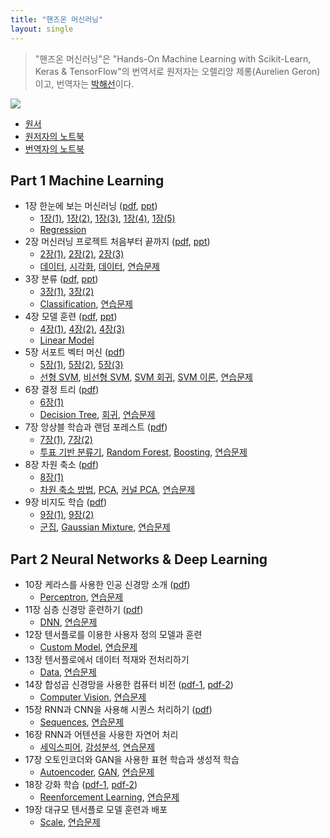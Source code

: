 ```yaml
---
title: "핸즈온 머신러닝"
layout: single
---
```


> "핸즈온 머신러닝"은 "Hands-On Machine Learning with Scikit-Learn, Keras & TensorFlow"의 번역서로 원저자는 오렐리앙 제롱(Aurelien Geron)이고, 번역자는 [박해선](https://tensorflow.blog/)이다. 

![](https://drive.google.com/file/d/1suboWGZPXbUEfWX93vrt4KTI9xomvTH2/view?usp=sharing) 

* [원서](https://drive.google.com/file/d/1t1FUPSM0WXFxGpsno9K1TCnE7jIx0cim/view?usp=sharing)
* [원저자의 노트북](https://github.com/ageron/handson-ml2)
* [번역자의 노트북](https://github.com/rickiepark/handson-ml2)

## Part 1 Machine Learning
* 1장 한눈에 보는 머신러닝 ([pdf][p1-1], [ppt][p1-2])
  * [1장(1)][y1-1], [1장(2)][y1-2], [1장(3)][y1-3], [1장(4)][y1-4], [1장(5)][y1-5]
  * [Regression][1-1]
* 2장 머신러닝 프로젝트 처음부터 끝까지 ([pdf][p2-1], [ppt][p2-2])
  * [2장(1)][y2-1], [2장(2)][y2-2], [2장(3)][y2-3]
  * [데이터][2-1], [시각화][2-2], [데이터][2-3], [연습문제][2-4] 
* 3장 분류 ([pdf][p3-1], [ppt][p3-2])
  * [3장(1)][y3-1], [3장(2)][y3-2]
  * [Classification][3-1], [연습문제][3-4] 
* 4장 모델 훈련 ([pdf][p4-1], [ppt][p4-2])
  * [4장(1)][y4-1], [4장(2)][y4-2], [4장(3)][y4-3]
  * [Linear Model][4-1]
* 5장 서포트 벡터 머신 ([pdf][p5-1])
  * [5장(1)][y5-1], [5장(2)][y5-2], [5장(3)][y5-3]
  * [선형 SVM][5-1], [비선형 SVM][5-2], [SVM 회귀][5-3], [SVM 이론][5-4], [연습문제][5-5]
* 6장 결정 트리 ([pdf][p6-1])
  * [6장(1)][y6-1]
  * [Decision Tree][6-1], [회귀][6-2], [연습문제][6-3]
* 7장 앙상블 학습과 랜덤 포레스트 ([pdf][p7-1])
  * [7장(1)][y7-1], [7장(2)][y7-2]
  * [투표 기반 분류기][7-1], [Random Forest][7-2], [Boosting][7-3], [연습문제][6-3]
* 8장 차원 축소 ([pdf][p8-1])
  * [8장(1)][y8-1]
  * [차원 축소 방법][8-1], [PCA][8-2], [커널 PCA][8-3], [연습문제][8-4]
* 9장 비지도 학습 ([pdf][p9-1])
  * [9장(1)][y9-1], [9장(2)][y9-2] 
  * [군집][9-1], [Gaussian Mixture][9-3], [연습문제][9-4] 

## Part 2 Neural Networks & Deep Learning
* 10장 케라스를 사용한 인공 신경망 소개 ([pdf][p10-1])
  * [Perceptron][10-1], [연습문제][10-4] 
* 11장 심층 신경망 훈련하기 ([pdf][p11-1])
  * [DNN][11-1], [연습문제][11-4] 
* 12장 텐서플로를 이용한 사용자 정의 모델과 훈련
  * [Custom Model][12-1], [연습문제][12-4] 
* 13장 텐서플로에서 데이터 적재와 전처리하기 
  * [Data][13-1], [연습문제][13-4]
* 14장 합성곱 신경망을 사용한 컴퓨터 비전 ([pdf-1][p14-1], [pdf-2][p14-2])
  * [Computer Vision][14-1], [연습문제][14-4]
* 15장 RNN과 CNN을 사용해 시퀀스 처리하기 ([pdf][p15-1]) 
  * [Sequences][15-1], [연습문제][15-4]
* 16장 RNN과 어텐션을 사용한 자연어 처리 
  * [세익스피어][16-1], [감성분석][16-2], [연습문제][16-4]
* 17장 오토인코더와 GAN을 사용한 표현 학습과 생성적 학습 
  * [Autoencoder][17-1], [GAN][17-2], [연습문제][17-4]
* 18장 강화 학습 ([pdf-1][p18-1], [pdf-2][p18-2])
  * [Reenforcement Learning][18-1], [연습문제][18-4]
* 19장 대규모 텐서플로 모델 훈련과 배포 
  * [Scale][19-1], [연습문제][19-4]

[p1-1]: https://drive.google.com/file/d/1goE_ewBtuGXK-0oxSCet1qBkFMDWA3Xj/view?usp=sharing
[p1-2]: https://docs.google.com/presentation/d/1si8gQkxdO09cqL4SekxMyyg7G8rQY-Zb/edit?usp=sharing&ouid=117736955546291049079&rtpof=true&sd=true
[y1-1]: https://www.youtube.com/watch?v=kpuRasV_Q9k&list=PLJN246lAkhQjX3LOdLVnfdFaCbGouEBeb&index=1
[y1-2]: https://www.youtube.com/watch?v=iJoD1Dn_5PM&list=PLJN246lAkhQjX3LOdLVnfdFaCbGouEBeb&index=2
[y1-3]: https://www.youtube.com/watch?v=AASRZU7IVXU&list=PLJN246lAkhQjX3LOdLVnfdFaCbGouEBeb&index=3
[y1-4]: https://www.youtube.com/watch?v=_XrWLZawHho&list=PLJN246lAkhQjX3LOdLVnfdFaCbGouEBeb&index=4
[y1-5]: https://www.youtube.com/watch?v=3ZnhqDog_vE&list=PLJN246lAkhQjX3LOdLVnfdFaCbGouEBeb&index=5
[1-1]: https://colab.research.google.com/drive/1umkaIZ9cZkfFPBhHgQpcfz0GWL-6MLsN
[p2-1]: https://drive.google.com/file/d/1gqX_6w19o7zPJ4phoZqQgbTYdy92gRSi/view?usp=sharing
[p2-2]: https://docs.google.com/presentation/d/1sjvkMDjgJt4U3wvMsUO_EGYkmBZ3ipLu/edit?usp=sharing&ouid=117736955546291049079&rtpof=true&sd=true
[y2-1]: https://www.youtube.com/watch?v=KMa5z3amwv4&list=PLJN246lAkhQjX3LOdLVnfdFaCbGouEBeb&index=7
[y2-2]: https://www.youtube.com/watch?v=NK-poIeR9JY&list=PLJN246lAkhQjX3LOdLVnfdFaCbGouEBeb&index=8
[y2-3]: https://www.youtube.com/watch?v=8-miINfxCm4&list=PLJN246lAkhQjX3LOdLVnfdFaCbGouEBeb&index=9
[2-1]: https://colab.research.google.com/drive/1ur9v1SkgC4s20u4E8T9DH3bLXxIRf7sB
[2-2]: https://colab.research.google.com/drive/1z8eGJpDSlaEN9No6Xm9-r3Cw96DQY7xp
[2-3]: https://colab.research.google.com/drive/1zBlKwkl9PG3UOwpekprX_mSWdGdDbUd9
[2-4]: https://colab.research.google.com/drive/1uxufnkghTikdiVn4bYQwWMIPhSq5bcqF
[p3-1]: https://drive.google.com/file/d/1gqYsqtOslnRC_MI60frvWwbQIHNsW2-b/view?usp=sharing
[p3-2]: https://docs.google.com/presentation/d/1smnMEZPxdp3VEyUj-f9OVdU1aoFV5bHz/edit?usp=sharing&ouid=117736955546291049079&rtpof=true&sd=true
[y3-1]: https://www.youtube.com/watch?v=P0g-hpIJ9z0&list=PLJN246lAkhQjX3LOdLVnfdFaCbGouEBeb&index=10
[y3-2]: https://www.youtube.com/watch?v=Ie5pFrpKyvM&list=PLJN246lAkhQjX3LOdLVnfdFaCbGouEBeb&index=12
[3-1]: https://colab.research.google.com/drive/1v5GQWMW1qNV0IO81yVfvw9-IEhSnoWmB
[3-4]: https://colab.research.google.com/drive/1vAXaNF8oNXiHr1sdj91-GBjT2jE6K2rt
[p4-1]: https://drive.google.com/file/d/1grND5zLzG5UGayGR5QoViDe40e1LzAI1/view?usp=sharing
[p4-2]: https://docs.google.com/presentation/d/1sn6XEszroVRcWMasCb8D4zEIijqoT_dK/edit?usp=sharing&ouid=117736955546291049079&rtpof=true&sd=true
[y4-1]: https://www.youtube.com/watch?v=6omvN1nuZMc&list=PLJN246lAkhQjX3LOdLVnfdFaCbGouEBeb&index=13
[y4-2]: https://www.youtube.com/watch?v=0CaLoYMBk6c&list=PLJN246lAkhQjX3LOdLVnfdFaCbGouEBeb&index=14
[y4-3]: https://www.youtube.com/watch?v=wquIJHKX7T0&list=PLJN246lAkhQjX3LOdLVnfdFaCbGouEBeb&index=15
[4-1]: https://colab.research.google.com/drive/1sLUG_CaKZI4KP78cYLDyj20WCllEfN_8
[p5-1]: https://drive.google.com/file/d/1guc7iOuP3kwe64gpDFm7zw2sYnDGZzSF/view?usp=sharing
[y5-1]: https://www.youtube.com/watch?v=dP-cDdP_Y3A&list=PLJN246lAkhQjX3LOdLVnfdFaCbGouEBeb&index=16
[y5-2]: https://www.youtube.com/watch?v=gjxQo4KwFxQ&list=PLJN246lAkhQjX3LOdLVnfdFaCbGouEBeb&index=17
[y5-3]: https://www.youtube.com/watch?v=pIq527ZHiAE&list=PLJN246lAkhQjX3LOdLVnfdFaCbGouEBeb&index=18
[5-1]: https://colab.research.google.com/drive/1tHGuFC1RhmLs0q72KKzEGxN2-HBDvvXJ
[5-2]: https://colab.research.google.com/drive/1tHc2_8AmSaUYxk0ZpqYaxgVVDUL0x9f6
[5-3]: https://colab.research.google.com/drive/1tIqDLaP20JzjVkt30kTFVGyr0M0hqPQP
[5-4]: https://colab.research.google.com/drive/1tObuVsqJse50uvIO4QCvBIRLmPXt5TrD
[5-5]: https://colab.research.google.com/drive/1tO_2vV7nleGRb_mBHaLH4rAFL5rvMv4v
[p6-1]: https://drive.google.com/file/d/1gvPAlPwPRyfZ5ztWV8SES69LjhSzPVXB/view?usp=sharing
[y6-1]: https://www.youtube.com/watch?v=h9PRMril20M&list=PLJN246lAkhQjX3LOdLVnfdFaCbGouEBeb&index=19
[6-1]: https://colab.research.google.com/drive/1tQ4E_cDp2pnP1idodJc0FyyefGImRfyi
[6-2]: https://colab.research.google.com/drive/1tX8JMVyUM2rkGWAngtK8_w19M1HoHTUI
[6-3]: https://colab.research.google.com/drive/1tbKBplAxT3PoEH5e5Ryqe42eJLN-kCuJ
[p7-1]: https://drive.google.com/file/d/1gwZHe2QeswCqN5oXwtFq8QZPhYJ9QPux/view?usp=sharing
[y7-1]: https://www.youtube.com/watch?v=q8s1Wo32a8s&list=PLJN246lAkhQjX3LOdLVnfdFaCbGouEBeb&index=20
[y7-2]: https://www.youtube.com/watch?v=dyzMjL06dtc&list=PLJN246lAkhQjX3LOdLVnfdFaCbGouEBeb&index=21
[7-1]: https://colab.research.google.com/drive/1tgIcsdFHcINC64eoiE5Tq1HAkcphbPEO
[7-2]: https://colab.research.google.com/drive/1tkS87bFne1xX5wrkzdPWldqf-MQ_imJr
[7-3]: https://colab.research.google.com/drive/1tom5dnh7MjJKeRxRWebk2iglUW_EQLuS
[7-4]: https://colab.research.google.com/drive/1trgEnjnnRAer_wrU6r8ZHdoqmmrPm8vF
[p8-1]: https://drive.google.com/file/d/1gxG9RgyEJmBks1ctVqdnK8eBlpQfcpJi/view?usp=sharing
[y8-1]: https://www.youtube.com/watch?v=x6AACW20Hsg&list=PLJN246lAkhQjX3LOdLVnfdFaCbGouEBeb&index=22
[8-1]: https://colab.research.google.com/drive/1tt-zOCfkKMz1iXAGYswxE9CsNXng8zCf
[8-2]: https://colab.research.google.com/drive/1twNiiBUtIHfefPpz4IgWW8-DKuj20R45
[8-3]: https://colab.research.google.com/drive/1twBAz6dX4R-CTRjkrewB_4ucJmWB6qgt
[8-4]: https://colab.research.google.com/drive/1twU0KkT0xs4Vgiq6FfGmGrhmRpOdHPK1
[p9-1]: https://drive.google.com/file/d/1gz2vDN5fAmO4IAxQdm7lI92itOgPj9rM/view?usp=sharing
[y9-1]: https://www.youtube.com/watch?v=GgfFGyaJNx4&list=PLJN246lAkhQjX3LOdLVnfdFaCbGouEBeb&index=23
[y9-2]: https://www.youtube.com/watch?v=2lEIymfmFiI&list=PLJN246lAkhQjX3LOdLVnfdFaCbGouEBeb&index=24
[9-1]: https://colab.research.google.com/drive/1gWAoWWQX5m2Dx6-o29FDhw0RgAoY3Mti
[9-3]: https://colab.research.google.com/drive/1tz0hRdlMjE1j_le-O_CCzgUmKv0dbaU_
[9-4]: https://colab.research.google.com/drive/1u2roR25y8l12ZM4D5XF4BmiZX2dYbvYU
[p10-1]: https://drive.google.com/file/d/1gzlWr0prVBXtGkZbHDNa7JqO8tatWFrq/view?usp=sharing
[10-1]: https://colab.research.google.com/drive/1gLNjQkjSoISFiT2j9HSfdFXFSvegoBDh
[10-4]: https://colab.research.google.com/drive/1uBYRpd5N7iu3ySJoKPHzCsLxXxYm0quq
[p11-1]: https://drive.google.com/file/d/1h-rE0nlUmAbnDGxzcHIKF4OO_6cQFFZ9/view?usp=sharing
[11-1]: https://colab.research.google.com/drive/1gRBqFTzja47D_8317A8-XunJTUQ5UWOD
[11-4]: https://colab.research.google.com/drive/1uCb0TJf2X5RiAU181IdFH9HXKHyuLEON
[12-1]: https://colab.research.google.com/drive/1uEUu2RfDG4uPAO-HCbSL-ASH17azDU4d
[12-4]: https://colab.research.google.com/drive/1uGERxr8ApSgYlPaZfwMc9Mu61xy1dXmh
[13-1]: https://colab.research.google.com/drive/1uH7dpJfF_OClFMaJu5RdmXE152IOKW_a
[13-4]: https://colab.research.google.com/drive/1uIkChq5mXWmqxPUKGGreJBSbnvuJ22PV
[p14-1]: https://drive.google.com/file/d/1h4g9VJSNDDQoNs3UJ4t-ZSM-zFceKCdx/view?usp=sharing
[p14-2]: https://drive.google.com/file/d/1hKGPy1hIO1BIOXYUgY_XhDYlXoTOSxGs/view?usp=sharing
[14-1]: https://colab.research.google.com/drive/1uQztuBG39wFaSFuOC07rthI-iJasV1mb
[14-4]: https://colab.research.google.com/drive/1uRuJ8J51sDBFiEGz7kLSGFGv_ugigBXn
[p15-1]: https://drive.google.com/file/d/1hM9F9R8dK0El8EjFHKAqls96pHAyeRpH/view?usp=sharing
[15-1]: https://colab.research.google.com/drive/1uSXM-nyb7q5iJNzNmvAhursEikoX6Fwr
[15-4]: https://colab.research.google.com/drive/1uSeVf3R4QyQKFAP8dWi9gHi3lRmRsKO0
[16-1]: https://colab.research.google.com/drive/1uTQtNGUC_umNnHZEZyaKsZsUW7WBKY1V
[16-2]: https://colab.research.google.com/drive/1ufMDHRB9fPco5HGNRoVdMtG-Tru14DF3
[16-4]: https://colab.research.google.com/drive/1uUfHz_tK7z0G2C2TD-YqzoBUFIySGDIe
[17-1]: https://colab.research.google.com/drive/1gfkCscZYRieEW6zlxPIks7XrqFGSQrRg
[17-2]: https://colab.research.google.com/drive/1ug1wDxw0sFB-43Z5MbwFnvrpLLAEWGAt
[17-4]: https://colab.research.google.com/drive/1uVDloAhvgSpni5VqycN7pfsPfvIqcTbB
[p18-1]: https://drive.google.com/file/d/1hPlBnu-y8afrAXRC7Fqh1qgT24N7WYJX/view?usp=sharing
[p18-2]: https://drive.google.com/file/d/1hDi8wG0t9Rb-LxwL8QVHN9Am2de89GRH/view?usp=sharing
[18-1]: https://colab.research.google.com/drive/1uVfHiT4zYvy284xHoa6JsPwJHDZAIoyi
[18-4]: https://colab.research.google.com/drive/1uZPx30wfh9kGaccNEt22vtBB2_phfgzQ
[19-1]: https://colab.research.google.com/drive/1uZo0e6FUJWAYB_CfzgqApOWGr7qP2CqM
[19-4]: https://colab.research.google.com/drive/1udOECIFJ5JXvyD6Hx2EcQWOHPcUAMU7r
